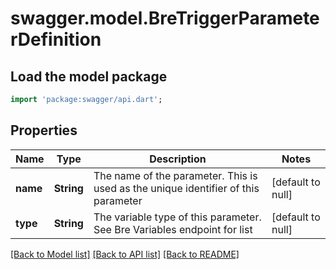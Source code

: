 # swagger.model.BreTriggerParameterDefinition

## Load the model package
```dart
import 'package:swagger/api.dart';
```

## Properties
Name | Type | Description | Notes
------------ | ------------- | ------------- | -------------
**name** | **String** | The name of the parameter. This is used as the unique identifier of this parameter | [default to null]
**type** | **String** | The variable type of this parameter. See Bre Variables endpoint for list | [default to null]

[[Back to Model list]](../README.md#documentation-for-models) [[Back to API list]](../README.md#documentation-for-api-endpoints) [[Back to README]](../README.md)


